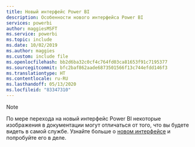 ```yaml
---
title: Новый интерфейс Power BI
description: Особенности нового интерфейса Power BI
services: powerbi
author: maggiesMSFT
ms.service: powerbi
ms.topic: include
ms.date: 10/02/2019
ms.author: maggies
ms.custom: include file
ms.openlocfilehash: bb2d6ba32c0cf4c764fd03ca81653f91c7195377
ms.sourcegitcommit: bfc2baf862aade6873501566f13c744efdd146f3
ms.translationtype: HT
ms.contentlocale: ru-RU
ms.lasthandoff: 05/13/2020
ms.locfileid: "83347310"
---
```

> [!NOTE]
> По мере перехода на новый интерфейс Power BI некоторые изображения в документации могут отличаться от того, что вы будете видеть в самой службе. Узнайте больше о [новом интерфейсе](../consumer/service-new-look.md) и попробуйте его в деле.

